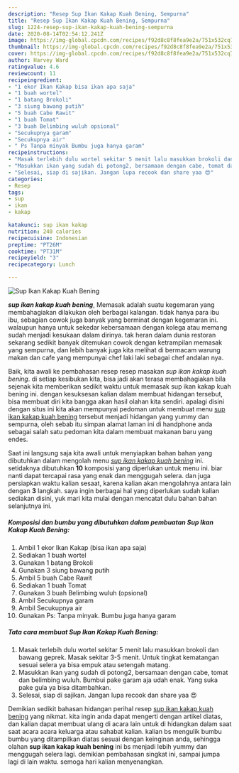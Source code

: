 ```yaml
---
description: "Resep Sup Ikan Kakap Kuah Bening, Sempurna"
title: "Resep Sup Ikan Kakap Kuah Bening, Sempurna"
slug: 1224-resep-sup-ikan-kakap-kuah-bening-sempurna
date: 2020-08-14T02:54:12.241Z
image: https://img-global.cpcdn.com/recipes/f92d8c8f8fea9e2a/751x532cq70/sup-ikan-kakap-kuah-bening-foto-resep-utama.jpg
thumbnail: https://img-global.cpcdn.com/recipes/f92d8c8f8fea9e2a/751x532cq70/sup-ikan-kakap-kuah-bening-foto-resep-utama.jpg
cover: https://img-global.cpcdn.com/recipes/f92d8c8f8fea9e2a/751x532cq70/sup-ikan-kakap-kuah-bening-foto-resep-utama.jpg
author: Harvey Ward
ratingvalue: 4.6
reviewcount: 11
recipeingredient:
- "1 ekor Ikan Kakap bisa ikan apa saja"
- "1 buah wortel"
- "1 batang Brokoli"
- "3 siung bawang putih"
- "5 buah Cabe Rawit"
- "1 buah Tomat"
- "3 buah Belimbing wuluh opsional"
- "Secukupnya garam"
- "Secukupnya air"
- " Ps Tanpa minyak Bumbu juga hanya garam"
recipeinstructions:
- "Masak terlebih dulu wortel sekitar 5 menit lalu masukkan brokoli dan bawang geprek. Masak sekitar 3-5 menit. Untuk tingkat kematangan sesuai selera ya bisa empuk atau setengah matang."
- "Masukkan ikan yang sudah di potong2, bersamaan dengan cabe, tomat dan belimbing wuluh. Bumbui pake garam aja udah enak. Yang suka pake gula ya bisa ditambahkan."
- "Selesai, siap di sajikan. Jangan lupa recook dan share yaa 😍"
categories:
- Resep
tags:
- sup
- ikan
- kakap

katakunci: sup ikan kakap 
nutrition: 240 calories
recipecuisine: Indonesian
preptime: "PT26M"
cooktime: "PT31M"
recipeyield: "3"
recipecategory: Lunch

---
```



![Sup Ikan Kakap Kuah Bening](https://img-global.cpcdn.com/recipes/f92d8c8f8fea9e2a/751x532cq70/sup-ikan-kakap-kuah-bening-foto-resep-utama.jpg)

<b><i>sup ikan kakap kuah bening</i></b>, Memasak adalah suatu kegemaran yang membahagiakan dilakukan oleh berbagai kalangan. tidak hanya para ibu ibu, sebagian cowok juga banyak yang berminat dengan kegemaran ini. walaupun hanya untuk sekedar kebersamaan dengan kolega atau memang sudah menjadi kesukaan dalam dirinya. tak heran dalam dunia restoran sekarang sedikit banyak ditemukan cowok dengan ketrampilan memasak yang sempurna, dan lebih banyak juga kita melihat di bermacam warung makan dan cafe yang mempunyai chef laki laki sebagai chef andalan nya.

Baik, kita awali ke pembahasan resep resep masakan <i>sup ikan kakap kuah bening</i>. di setiap kesibukan kita, bisa jadi akan terasa membahagiakan bila sejenak kita memberikan sedikit waktu untuk memasak sup ikan kakap kuah bening ini. dengan kesuksesan kalian dalam membuat hidangan tersebut, bisa membuat diri kita bangga akan hasil olahan kita sendiri. apalagi disini dengan situs ini kita akan mempunyai pedoman untuk membuat menu <u>sup ikan kakap kuah bening</u> tersebut menjadi hidangan yang yummy dan sempurna, oleh sebab itu simpan alamat laman ini di handphone anda sebagai salah satu pedoman kita dalam membuat makanan baru yang endes.




Saat ini langsung saja kita awali untuk menyiapkan bahan bahan yang dibutuhkan dalam mengolah menu <u><i>sup ikan kakap kuah bening</i></u> ini. setidaknya dibutuhkan <b>10</b> komposisi yang diperlukan untuk menu ini. biar nanti dapat tercapai rasa yang enak dan menggugah selera. dan juga persiapkan waktu kalian sesaat, karena kalian akan mengolahnya antara lain dengan <b>3</b> langkah. saya ingin berbagai hal yang diperlukan sudah kalian sediakan disini, yuk mari kita mulai dengan mencatat dulu bahan bahan selanjutnya ini.

<!--inarticleads1-->

##### Komposisi dan bumbu yang dibutuhkan dalam pembuatan Sup Ikan Kakap Kuah Bening:

1. Ambil 1 ekor Ikan Kakap (bisa ikan apa saja)
1. Sediakan 1 buah wortel
1. Gunakan 1 batang Brokoli
1. Gunakan 3 siung bawang putih
1. Ambil 5 buah Cabe Rawit
1. Sediakan 1 buah Tomat
1. Gunakan 3 buah Belimbing wuluh (opsional)
1. Ambil Secukupnya garam
1. Ambil Secukupnya air
1. Gunakan  Ps: Tanpa minyak. Bumbu juga hanya garam




<!--inarticleads2-->

##### Tata cara membuat Sup Ikan Kakap Kuah Bening:

1. Masak terlebih dulu wortel sekitar 5 menit lalu masukkan brokoli dan bawang geprek. Masak sekitar 3-5 menit. Untuk tingkat kematangan sesuai selera ya bisa empuk atau setengah matang.
1. Masukkan ikan yang sudah di potong2, bersamaan dengan cabe, tomat dan belimbing wuluh. Bumbui pake garam aja udah enak. Yang suka pake gula ya bisa ditambahkan.
1. Selesai, siap di sajikan. Jangan lupa recook dan share yaa 😍




Demikian sedikit bahasan hidangan perihal resep <u>sup ikan kakap kuah bening</u> yang nikmat. kita ingin anda dapat mengerti dengan artikel diatas, dan kalian dapat membuat ulang di acara lain untuk di hidangkan dalam saat saat acara acara keluarga atau sahabat kalian. kalian bs mengulik bumbu bumbu yang ditampilkan diatas sesuai dengan keinginan anda, sehingga olahan <b>sup ikan kakap kuah bening</b> ini bs menjadi lebih yummy dan menggugah selera lagi. demikian pembahasan singkat ini, sampai jumpa lagi di lain waktu. semoga hari kalian menyenangkan.
